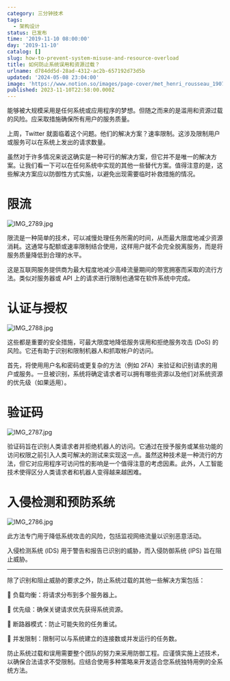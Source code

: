 ```yaml
---
category: 三分钟技术
tags:
  - 架构设计
status: 已发布
time: '2019-11-10 08:00:00'
day: '2019-11-10'
catalog: []
slug: how-to-prevent-system-misuse-and-resource-overload
title: 如何防止系统误用和资源过载？
urlname: d784dd5d-28ad-4312-ac2b-657192d73d5b
updated: '2024-05-08 23:04:00'
image: 'https://www.notion.so/images/page-cover/met_henri_rousseau_1907.jpg'
published: 2023-11-10T22:58:00.000Z
---
```


能够被大规模采用是任何系统或应用程序的梦想。但随之而来的是滥用和资源过载的风险。应采取措施确保所有用户的服务质量。


上周，Twitter 就面临着这个问题。他们的解决方案？速率限制。这涉及限制用户或服务可以在系统上发出的请求数量。


虽然对于许多情况来说这确实是一种可行的解决方案，但它并不是唯一的解决方案。让我们看一下可以在任何系统中实现的其他一些替代方案。值得注意的是，这些解决方案应以防御性方式实施，以避免出现需要临时补救措施的情况。


# 限流


![IMG_2789.jpg](https://r2.ithuo.net/elog-image/ee7bcb8993f7f71fcf220ca259d8e6a4.jpg)


限流是一种简单的技术，可以减慢处理任务所需的时间，从而最大限度地减少资源消耗。这通常与配额或速率限制结合使用，这样用户就不会完全脱离服务，而是将服务质量降低到合理的水平。


这是互联网服务提供商为最大程度地减少高峰流量期间的带宽拥塞而采取的流行方法。类似对服务器或 API 上的请求进行限制也通常在软件系统中完成。


# 认证与授权


![IMG_2788.jpg](https://r2.ithuo.net/elog-image/3d40eb453af05b5abc5a620def12db30.jpg)


这些都是重要的安全措施，可最大限度地降低服务误用和拒绝服务攻击 (DoS) 的风险。它还有助于识别和限制机器人和抓取帐户的访问。


首先，将使用用户名和密码或更复杂的方法（例如 2FA）来验证和识别请求的用户或服务。一旦被识别，系统将确定请求者可以拥有哪些资源以及他们对系统资源的优先级（如果适用）。


# 验证码


![IMG_2787.jpg](https://r2.ithuo.net/elog-image/64bbf68443a83503c9494a3dc80c1e52.jpg)


验证码旨在识别人类请求者并拒绝机器人的访问。它通过在授予服务或某些功能的访问权限之前引入人类可解决的测试来实现这一点。虽然这种技术是一种流行的方法，但它对应用程序可访问性的影响是一个值得注意的考虑因素。此外，人工智能技术使得区分人类请求者和机器人变得越来越困难。


# 入侵检测和预防系统


![IMG_2786.jpg](https://r2.ithuo.net/elog-image/eebeadf02acf1eea368e88e974417eca.jpg)


此方法专门用于降低系统攻击的风险，包括监视网络流量以识别恶意活动。


入侵检测系统 (IDS) 用于警告和报告已识别的威胁，而入侵防御系统 (IPS) 旨在阻止威胁。


---


除了识别和阻止威胁的要求之外，防止系统过载的其他一些解决方案包括：


🔸 负载均衡：将请求分布到多个服务器上。


🔸 优先级：确保关键请求优先获得系统资源。


🔸 断路器模式：防止可能失败的任务重试。


🔸 并发限制：限制可以与系统建立的连接数或并发运行的任务数。


防止系统过载和误用需要整个团队的努力来采用防御工程。应谨慎实施上述技术，以确保合法请求不受限制。应结合使用多种策略来开发适合您系统独特用例的全系统方法。

